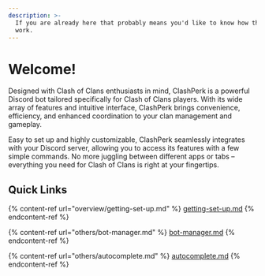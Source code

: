 ```yaml
---
description: >-
  If you are already here that probably means you'd like to know how things
  work.
---
```


# Welcome!

Designed with Clash of Clans enthusiasts in mind, ClashPerk is a powerful Discord bot tailored specifically for Clash of Clans players. With its wide array of features and intuitive interface, ClashPerk brings convenience, efficiency, and enhanced coordination to your clan management and gameplay.

Easy to set up and highly customizable, ClashPerk seamlessly integrates with your Discord server, allowing you to access its features with a few simple commands. No more juggling between different apps or tabs – everything you need for Clash of Clans is right at your fingertips.

## Quick Links

{% content-ref url="overview/getting-set-up.md" %}
[getting-set-up.md](overview/getting-set-up.md)
{% endcontent-ref %}

{% content-ref url="others/bot-manager.md" %}
[bot-manager.md](others/bot-manager.md)
{% endcontent-ref %}

{% content-ref url="others/autocomplete.md" %}
[autocomplete.md](others/autocomplete.md)
{% endcontent-ref %}
